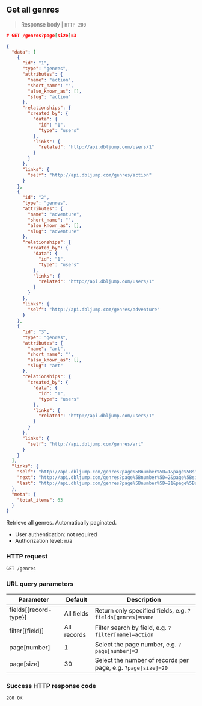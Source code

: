 ## Get all genres

> Response body | `HTTP 200`

```JSON
# GET /genres?page[size]=3

{
  "data": [
    {
      "id": "1",
      "type": "genres",
      "attributes": {
        "name": "action",
        "short_name": "",
        "also_known_as": [],
        "slug": "action"
      },
      "relationships": {
        "created_by": {
          "data": {
            "id": "1",
            "type": "users"
          },
          "links": {
            "related": "http://api.dbljump.com/users/1"
          }
        }
      },
      "links": {
        "self": "http://api.dbljump.com/genres/action"
      }
    },
    {
      "id": "2",
      "type": "genres",
      "attributes": {
        "name": "adventure",
        "short_name": "",
        "also_known_as": [],
        "slug": "adventure"
      },
      "relationships": {
        "created_by": {
          "data": {
            "id": "1",
            "type": "users"
          },
          "links": {
            "related": "http://api.dbljump.com/users/1"
          }
        }
      },
      "links": {
        "self": "http://api.dbljump.com/genres/adventure"
      }
    },
    {
      "id": "3",
      "type": "genres",
      "attributes": {
        "name": "art",
        "short_name": "",
        "also_known_as": [],
        "slug": "art"
      },
      "relationships": {
        "created_by": {
          "data": {
            "id": "1",
            "type": "users"
          },
          "links": {
            "related": "http://api.dbljump.com/users/1"
          }
        }
      },
      "links": {
        "self": "http://api.dbljump.com/genres/art"
      }
    }
  ],
  "links": {
    "self": "http://api.dbljump.com/genres?page%5Bnumber%5D=1&page%5Bsize%5D=3",
    "next": "http://api.dbljump.com/genres?page%5Bnumber%5D=2&page%5Bsize%5D=3",
    "last": "http://api.dbljump.com/genres?page%5Bnumber%5D=21&page%5Bsize%5D=3"
  },
  "meta": {
    "total_items": 63
  }
}
```

Retrieve all genres. Automatically paginated.

* User authentication: not required
* Authorization level: n/a

### HTTP request

`GET /genres`

### URL query parameters

Parameter | Default | Description
--------- | ------- | -----------
fields[{record-type}] | All fields | Return only specified fields, e.g. `?fields[genres]=name`
filter[{field}] | All records | Filter search by field, e.g. `?filter[name]=action`
page[number] | 1 | Select the page number, e.g. `?page[number]=3`
page[size] | 30 | Select the number of records per page, e.g. `?page[size]=20`

### Success HTTP response code

`200 OK`
